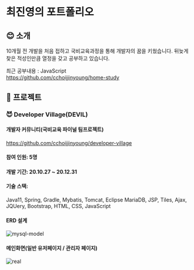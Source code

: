 # 최진영의 포트폴리오

## :blush: 소개

10개월 전 개발을 처음 접하고 국비교육과정을 통해 개발자의 꿈을 키웠습니다.
뒤늦게 찾은 적성인만큼 열정을 갖고 공부하고 있습니다.

최근 공부내용 : JavaScript</br>
https://github.com/cchoijjinyoung/home-study

## :rocket: 프로젝트
### :smiling_imp: Developer Village(DEVIL)
#### 개발자 커뮤니티(국비교육 파이널 팀프로젝트)</br>
https://github.com/cchoijjinyoung/developer-village
#### 참여 인원: 5명
#### 개발 기간: 20.10.27 ~ 20.12.31
#### 기술 스택:
Java11, Spring, Gradle, Mybatis, Tomcat, Eclipse
MariaDB, JSP, Tiles, Ajax, JQUery, Bootstrap, HTML, CSS, JavaScript

#### ERD 설계
![mysql-model](https://user-images.githubusercontent.com/50407047/105466251-4cbb4f00-5cd7-11eb-9075-35ad804753f5.png)

#### 메인화면(일반 유저페이지 / 관리자 페이지)
![real](https://user-images.githubusercontent.com/68311264/108676475-9d6ad580-752b-11eb-8dec-7657827d0a92.PNG)
